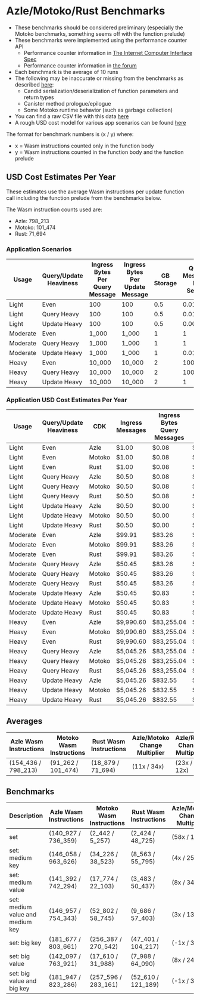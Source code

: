 # Azle/Motoko/Rust Benchmarks

-   These benchmarks should be considered preliminary (especially the Motoko benchmarks, something seems off with the function prelude)
-   These benchmarks were implemented using the performance counter API
    -   Performance counter information in [The Internet Computer Interface Spec](https://internetcomputer.org/docs/current/references/ic-interface-spec/#system-api-imports)
    -   Performance counter information in [the forum](https://forum.dfinity.org/t/introducing-performance-counter-on-the-internet-computer/14027)
-   Each benchmark is the average of 10 runs
-   The following may be inaccurate or missing from the benchmarks as described [here](https://forum.dfinity.org/t/introducing-performance-counter-on-the-internet-computer/14027):
    -   Candid serialization/deserialization of function parameters and return types
    -   Canister method prologue/epilogue
    -   Some Motoko runtime behavior (such as garbage collection)
-   You can find a raw CSV file with this data [here](./benchmarks.csv)
-   A rough USD cost model for various app scenarios can be found [here](https://docs.google.com/spreadsheets/d/1PQ53R9hYE1fuMB_z-Bl6dyymm7end7rVJ85TvGEh0BQ)

The format for benchmark numbers is (x / y) where:

-   x = Wasm instructions counted only in the function body
-   y = Wasm instructions counted in the function body and the function prelude

## USD Cost Estimates Per Year

These estimates use the average Wasm instructions per update function call including the function prelude from the benchmarks below.

The Wasm instruction counts used are:

-   Azle: 798_213
-   Motoko: 101_474
-   Rust: 71_694

### Application Scenarios

| Usage    | Query/Update Heaviness | Ingress Bytes Per Query Message | Ingress Bytes Per Update Message | GB Storage | Query Messages Per Second | Update Messages Per Second | Xnet Calls Per Second | Xnet Call Bytes |
| -------- | ---------------------- | ------------------------------- | -------------------------------- | ---------- | ------------------------- | -------------------------- | --------------------- | --------------- |
| Light    | Even                   | 100                             | 100                              | 0.5        | 0.01                      | 0.01                       | 0.001                 | 20              |
| Light    | Query Heavy            | 100                             | 100                              | 0.5        | 0.01                      | 0.0001                     | 0.001                 | 20              |
| Light    | Update Heavy           | 100                             | 100                              | 0.5        | 0.0001                    | 0.01                       | 0.001                 | 20              |
| Moderate | Even                   | 1_000                           | 1_000                            | 1          | 1                         | 1                          | 0.1                   | 200             |
| Moderate | Query Heavy            | 1_000                           | 1_000                            | 1          | 1                         | 0.01                       | 0.1                   | 200             |
| Moderate | Update Heavy           | 1_000                           | 1_000                            | 1          | 0.01                      | 1                          | 0.1                   | 200             |
| Heavy    | Even                   | 10_000                          | 10_000                           | 2          | 100                       | 100                        | 10                    | 2_000           |
| Heavy    | Query Heavy            | 10_000                          | 10_000                           | 2          | 100                       | 1                          | 10                    | 2_000           |
| Heavy    | Update Heavy           | 10_000                          | 10_000                           | 2          | 1                         | 100                        | 10                    | 2_000           |

### Application USD Cost Estimates Per Year

| Usage    | Query/Update Heaviness | CDK    | Ingress Messages | Ingress Bytes Query Messages | Ingress Bytes Update Messages | Update Messages | Update Instructions | Xnet Calls | Xnet Byte Transmission | GB Storage | Total Cost  |
| -------- | ---------------------- | ------ | ---------------- | ---------------------------- | ----------------------------- | --------------- | ------------------- | ---------- | ---------------------- | ---------- | ----------- |
| Light    | Even                   | Azle   | $1.00            | $0.08                        | $0.08                         | $0.25           | $0.13               | $0.01      | $0.00                  | $2.64      | $4.20       |
| Light    | Even                   | Motoko | $1.00            | $0.08                        | $0.08                         | $0.25           | $0.02               | $0.01      | $0.00                  | $2.64      | $4.08       |
| Light    | Even                   | Rust   | $1.00            | $0.08                        | $0.08                         | $0.25           | $0.01               | $0.01      | $0.00                  | $2.64      | $4.08       |
| Light    | Query Heavy            | Azle   | $0.50            | $0.08                        | $0.00                         | $0.00           | $0.00               | $0.01      | $0.00                  | $2.64      | $3.25       |
| Light    | Query Heavy            | Motoko | $0.50            | $0.08                        | $0.00                         | $0.00           | $0.00               | $0.01      | $0.00                  | $2.64      | $3.25       |
| Light    | Query Heavy            | Rust   | $0.50            | $0.08                        | $0.00                         | $0.00           | $0.00               | $0.01      | $0.00                  | $2.64      | $3.25       |
| Light    | Update Heavy           | Azle   | $0.50            | $0.00                        | $0.08                         | $0.25           | $0.13               | $0.01      | $0.00                  | $2.64      | $3.62       |
| Light    | Update Heavy           | Motoko | $0.50            | $0.00                        | $0.08                         | $0.25           | $0.02               | $0.01      | $0.00                  | $2.64      | $3.51       |
| Light    | Update Heavy           | Rust   | $0.50            | $0.00                        | $0.08                         | $0.25           | $0.01               | $0.01      | $0.00                  | $2.64      | $3.50       |
| Moderate | Even                   | Azle   | $99.91           | $83.26                       | $83.26                        | $24.56          | $13.29              | $1.08      | $0.83                  | $5.29      | $311.47     |
| Moderate | Even                   | Motoko | $99.91           | $83.26                       | $83.26                        | $24.56          | $1.69               | $1.08      | $0.83                  | $5.29      | $299.87     |
| Moderate | Even                   | Rust   | $99.91           | $83.26                       | $83.26                        | $24.56          | $1.19               | $1.08      | $0.83                  | $5.29      | $299.37     |
| Moderate | Query Heavy            | Azle   | $50.45           | $83.26                       | $0.83                         | $0.25           | $0.13               | $1.08      | $0.83                  | $5.29      | $142.12     |
| Moderate | Query Heavy            | Motoko | $50.45           | $83.26                       | $0.83                         | $0.25           | $0.02               | $1.08      | $0.83                  | $5.29      | $142.00     |
| Moderate | Query Heavy            | Rust   | $50.45           | $83.26                       | $0.83                         | $0.25           | $0.01               | $1.08      | $0.83                  | $5.29      | $142.00     |
| Moderate | Update Heavy           | Azle   | $50.45           | $0.83                        | $83.26                        | $24.56          | $13.29              | $1.08      | $0.83                  | $5.29      | $179.59     |
| Moderate | Update Heavy           | Motoko | $50.45           | $0.83                        | $83.26                        | $24.56          | $1.69               | $1.08      | $0.83                  | $5.29      | $167.99     |
| Moderate | Update Heavy           | Rust   | $50.45           | $0.83                        | $83.26                        | $24.56          | $1.19               | $1.08      | $0.83                  | $5.29      | $167.50     |
| Heavy    | Even                   | Azle   | $9,990.60        | $83,255.04                   | $83,255.04                    | $2,456.02       | $1,329.10           | $108.23    | $832.55                | $10.57     | $181,237.17 |
| Heavy    | Even                   | Motoko | $9,990.60        | $83,255.04                   | $83,255.04                    | $2,456.02       | $168.96             | $108.23    | $832.55                | $10.57     | $180,077.03 |
| Heavy    | Even                   | Rust   | $9,990.60        | $83,255.04                   | $83,255.04                    | $2,456.02       | $119.38             | $108.23    | $832.55                | $10.57     | $180,027.44 |
| Heavy    | Query Heavy            | Azle   | $5,045.26        | $83,255.04                   | $832.55                       | $24.56          | $13.29              | $108.23    | $832.55                | $10.57     | $90,122.05  |
| Heavy    | Query Heavy            | Motoko | $5,045.26        | $83,255.04                   | $832.55                       | $24.56          | $1.69               | $108.23    | $832.55                | $10.57     | $90,110.45  |
| Heavy    | Query Heavy            | Rust   | $5,045.26        | $83,255.04                   | $832.55                       | $24.56          | $1.19               | $108.23    | $832.55                | $10.57     | $90,109.96  |
| Heavy    | Update Heavy           | Azle   | $5,045.26        | $832.55                      | $83,255.04                    | $2,456.02       | $1,329.10           | $108.23    | $832.55                | $10.57     | $93,869.33  |
| Heavy    | Update Heavy           | Motoko | $5,045.26        | $832.55                      | $83,255.04                    | $2,456.02       | $168.96             | $108.23    | $832.55                | $10.57     | $92,709.19  |
| Heavy    | Update Heavy           | Rust   | $5,045.26        | $832.55                      | $83,255.04                    | $2,456.02       | $119.38             | $108.23    | $832.55                | $10.57     | $92,659.60  |

## Averages

| Azle Wasm Instructions | Motoko Wasm Instructions | Rust Wasm Instructions | Azle/Motoko Change Multiplier | Azle/Rust Change Multiplier | Motoko/Azle Change Multiplier | Motoko/Rust Change Multiplier | Rust/Azle Change Multiplier | Rust/Motoko Change Multiplier |
| ---------------------- | ------------------------ | ---------------------- | ----------------------------- | --------------------------- | ----------------------------- | ----------------------------- | --------------------------- | ----------------------------- |
| (154_436 / 798_213)    | (91_262 / 101_474)       | (18_879 / 71_694)      | (11x / 34x)                   | (23x / 12x)                 | (-11x / -34x)                 | (4x / -1x)                    | (-23x / -12x)               | (-4x / 1x)                    |

## Benchmarks

| Description                      | Azle Wasm Instructions | Motoko Wasm Instructions | Rust Wasm Instructions | Azle/Motoko Change Multiplier | Azle/Rust Change Multiplier | Motoko/Azle Change Multiplier | Motoko/Rust Change Multiplier | Rust/Azle Change Multiplier | Rust/Motoko Change Multiplier |
| -------------------------------- | ---------------------- | ------------------------ | ---------------------- | ----------------------------- | --------------------------- | ----------------------------- | ----------------------------- | --------------------------- | ----------------------------- |
| set                              | (140_927 / 736_359)    | (2_442 / 5_257)          | (2_424 / 48_725)       | (58x / 140x)                  | (60x / 15x)                 | (-58x / -140x)                | (1x / -9x)                    | (-60x / -15x)               | (-1x / 9x)                    |
| set: medium key                  | (146_058 / 963_626)    | (34_226 / 38_523)        | (8_563 / 55_795)       | (4x / 25x)                    | (18x / 17x)                 | (-4x / -25x)                  | (4x / -1x)                    | (-18x / -17x)               | (-4x / 1x)                    |
| set: medium value                | (141_392 / 742_294)    | (17_774 / 22_103)        | (3_483 / 50_437)       | (8x / 34x)                    | (41x / 15x)                 | (-8x / -34x)                  | (5x / -2x)                    | (-41x / -15x)               | (-5x / 2x)                    |
| set: medium value and medium key | (146_957 / 754_343)    | (52_802 / 58_745)        | (9_686 / 57_403)       | (3x / 13x)                    | (15x / 13x)                 | (-3x / -13x)                  | (5x / 1x)                     | (-15x / -13x)               | (-5x / -1x)                   |
| set: big key                     | (181_677 / 803_661)    | (256_387 / 270_542)      | (47_401 / 104_217)     | (-1x / 3x)                    | (4x / 8x)                   | (1x / -3x)                    | (6x / 3x)                     | (-4x / -8x)                 | (-6x / -3x)                   |
| set: big value                   | (142_097 / 763_921)    | (17_610 / 31_988)        | (7_988 / 64_090)       | (8x / 24x)                    | (18x / 12x)                 | (-8x / -24x)                  | (2x / -2x)                    | (-18x / -12x)               | (-2x / 2x)                    |
| set: big value and big key       | (181_947 / 823_286)    | (257_596 / 283_161)      | (52_610 / 121_189)     | (-1x / 3x)                    | (4x / 7x)                   | (1x / -3x)                    | (5x / 2x)                     | (-4x / -7x)                 | (-5x / -2x)                   |
